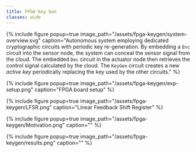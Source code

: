 ```yaml
---
title: FPGA Key Gen
classes: wide
---
```


<!-- FIGURE: Key Generation + Sensor + Actuator -->
{% include figure 
    popup=true 
    image_path="/assets/fpga-keygen/system-overview.svg"
    caption="Autonomous system employing dedicated cryptographic circuits with periodic key re-generation. By embedding a `Enc` circuit into the sensor node, the system can conceal the sensor signal from the cloud. The embedded `Dec` circuit in the actuator node then retrieves the control signal calculated by the cloud. The `KeyGen` circuit creates a new *active key* periodically replacing the key used by the other circuits." %}

<!-- FIGURE: Experimental setup (board + wires) -->
{% include figure 
    popup=true 
    image_path="/assets/fpga-keygen/exp-setup.png"
    caption="FPGA board setup" %}

<!-- FIGURE: Linear Feedback Shift Register (LFSR) -->
{% include figure 
popup=true 
image_path="/assets/fpga-keygen/LFSR.png"
caption="Linear Feedback Shift Register" %}

<!-- FIGURE: One Big Key vs Many Small Keys -->
{% include figure 
popup=true 
image_path="/assets/fpga-keygen/Motivation.png"
caption="" %}

<!-- FIGURE: CPU vs FPGA result -->
{% include figure 
popup=true 
image_path="/assets/fpga-keygen/results.png"
caption="" %}